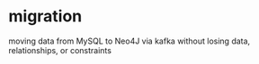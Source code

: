 # migration

moving data from MySQL to Neo4J via kafka without losing data, relationships, or constraints
